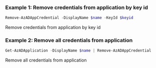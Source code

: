 ### Example 1: Remove credentials from application by key id
```powershell
Remove-AzADAppCredential -DisplayName $name -KeyId $keyid
```

Remove credentials from application by key id

### Example 2: Remove all credentials from application
```powershell
Get-AzADApplication -DisplayName $name | Remove-AzADAppCredential
```

Remove all credentials from application
